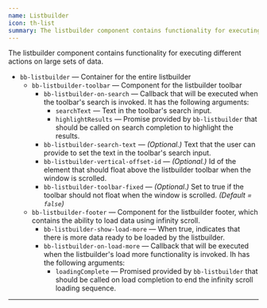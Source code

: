 ```yaml
---
name: Listbuilder
icon: th-list
summary: The listbuilder component contains functionality for executing different actions on large sets of data.
---
```


The listbuilder component contains functionality for executing different actions on large sets of data.

- `bb-listbuilder` &mdash; Container for the entire listbuilder
  - `bb-listbuilder-toolbar` &mdash; Component for the listbuilder toolbar
    - `bb-listbuilder-on-search` &mdash; Callback that will be executed when the toolbar's search is invoked. It has the following arguments:
      - `searchText` &mdash; Text in the toolbar's search input.
      - `highlightResults` &mdash; Promise provided by `bb-listbuilder` that should be called on search completion to highlight the results.
    - `bb-listbuilder-search-text` &mdash; *(Optional.)* Text that the user can provide to set the text in the toolbar's search input.
    - `bb-listbuilder-vertical-offset-id` &mdash; *(Optional.)* Id of the element that should float above the listbuilder toolbar when the window is scrolled.
    - `bb-listbuilder-toolbar-fixed` &mdash; *(Optional.)* Set to true if the toolbar should not float when the window is scrolled. *(Default = `false`)*
  - `bb-listbuilder-footer` &mdash; Component for the listbuilder footer, which contains the ability to load data using infinity scroll.
    - `bb-listbuilder-show-load-more` &mdash; When true, indicates that there is more data ready to be loaded by the listbuilder.
    - `bb-listbuilder-on-load-more` &mdash; Callback that will be executed when the listbuilder's load more functionality is invoked. Ih has the following arguments:
      - `loadingComplete` &mdash; Promised provided by `bb-listbuilder` that should be called on load completion to end the infinity scroll loading sequence.
       
---
